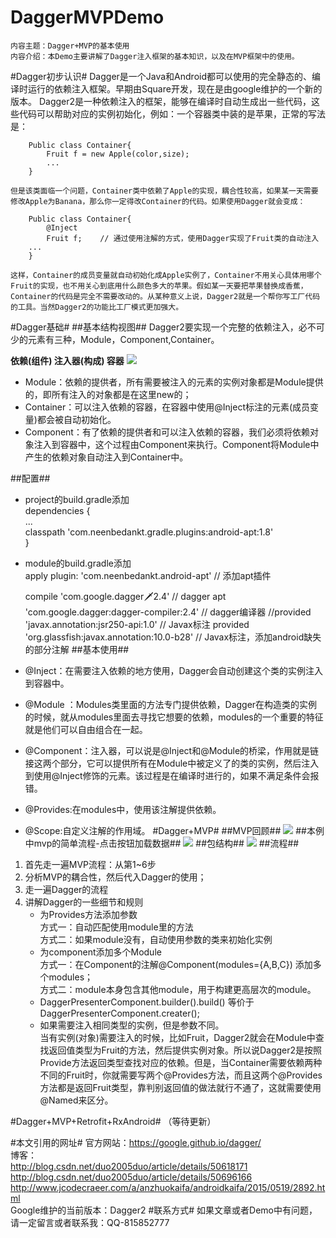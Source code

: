 # DaggerMVPDemo
	内容主题：Dagger+MVP的基本使用
	内容介绍：本Demo主要讲解了Dagger注入框架的基本知识，以及在MVP框架中的使用。
#Dagger初步认识#
	Dagger是一个Java和Android都可以使用的完全静态的、编译时运行的依赖注入框架。早期由Square开发，现在是由google维护的一个新的版本。
	Dagger2是一种依赖注入的框架，能够在编译时自动生成出一些代码，这些代码可以帮助对应的实例初始化，例如：一个容器类中装的是苹果，正常的写法是：

    	Public class Container{
    		Fruit f = new Apple(color,size);
    		...
    	}  

	但是该类面临一个问题，Container类中依赖了Apple的实现，耦合性较高，如果某一天需要修改Apple为Banana，那么你一定得改Container的代码。如果使用Dagger就会变成：  
  
    	Public class Container{
    		@Inject
    		Fruit f;	// 通过使用注解的方式，使用Dagger实现了Fruit类的自动注入
    	...
    	}  
	
	这样，Container的成员变量就自动初始化成Apple实例了，Container不用关心具体用哪个Fruit的实现，也不用关心到底用什么颜色多大的苹果。假如某一天要把苹果替换成香蕉，Container的代码是完全不需要改动的。从某种意义上说，Dagger2就是一个帮你写工厂代码的工具。当然Dagger2的功能比工厂模式更加强大。
#Dagger基础#
##基本结构视图##
Dagger2要实现一个完整的依赖注入，必不可少的元素有三种，Module，Component,Container。

**依赖(组件)		       注入器(构成)		     容器**
![](http://i.imgur.com/gVqm9MH.png)

- Module：依赖的提供者，所有需要被注入的元素的实例对象都是Module提供的，即所有注入的对象都是在这里new的；
- Container：可以注入依赖的容器，在容器中使用@Inject标注的元素(成员变量)都会被自动初始化。
- Component：有了依赖的提供者和可以注入依赖的容器，我们必须将依赖对象注入到容器中，这个过程由Component来执行。Component将Module中产生的依赖对象自动注入到Container中。

##配置##
- project的build.gradle添加  
	dependencies {  
	   ...  
	   classpath 'com.neenbedankt.gradle.plugins:android-apt:1.8'  
	}
- module的build.gradle添加  
	apply plugin: 'com.neenbedankt.android-apt' // 添加apt插件
	
	compile 'com.google.dagger:dagger:2.4'		// dagger
	apt 'com.google.dagger:dagger-compiler:2.4'	// dagger编译器
	//provided 'javax.annotation:jsr250-api:1.0' // Javax标注
	provided 'org.glassfish:javax.annotation:10.0-b28'  // Javax标注，添加android缺失的部分注解
##基本使用##
- @Inject：在需要注入依赖的地方使用，Dagger会自动创建这个类的实例注入到容器中。
- @Module ：Modules类里面的方法专门提供依赖，Dagger在构造类的实例的时候，就从modules里面去寻找它想要的依赖，modules的一个重要的特征就是他们可以自由组合在一起。
- @Component：注入器，可以说是@Inject和@Module的桥梁，作用就是链接这两个部分，它可以提供所有在Module中被定义了的类的实例，然后注入到使用@Inject修饰的元素。该过程是在编译时进行的，如果不满足条件会报错。 
- @Provides:在modules中，使用该注解提供依赖。
- @Scope:自定义注解的作用域。
#Dagger+MVP#
##MVP回顾##
 ![](http://i.imgur.com/Wb19hIy.png)
##本例中mvp的简单流程-点击按钮加载数据##
 ![](http://i.imgur.com/Q36OFjs.png)
##包结构##
![](http://i.imgur.com/cUWvtHY.png)
##流程##
1.	首先走一遍MVP流程：从第1~6步
2.	分析MVP的耦合性，然后代入Dagger的使用；
3.	走一遍Dagger的流程
4.	讲解Dagger的一些细节和规则
	- 为Provides方法添加参数  
	方式一：自动匹配使用module里的方法  
	方式二：如果module没有，自动使用参数的类来初始化实例
	- 为component添加多个Module  
	方式一：在Component的注解@Component(modules={A,B,C}) 添加多个modules；  
	方式二：module本身包含其他module，用于构建更高层次的module。  
	- DaggerPresenterComponent.builder().build()
	等价于DaggerPresenterComponent.creater();
	- 如果需要注入相同类型的实例，但是参数不同。  
	当有实例(对象)需要注入的时候，比如Fruit，Dagger2就会在Module中查找返回值类型为Fruit的方法，然后提供实例对象。所以说Dagger2是按照Provide方法返回类型查找对应的依赖。但是，当Container需要依赖两种不同的Fruit时，你就需要写两个@Provides方法，而且这两个@Provides方法都是返回Fruit类型，靠判别返回值的做法就行不通了，这就需要使用@Named来区分。

#Dagger+MVP+Retrofit+RxAndroid#
	（等待更新）

#本文引用的网址#
	官方网站：https://google.github.io/dagger/  
	博客：  
	http://blog.csdn.net/duo2005duo/article/details/50618171
	http://blog.csdn.net/duo2005duo/article/details/50696166
	http://www.jcodecraeer.com/a/anzhuokaifa/androidkaifa/2015/0519/2892.html  
	Google维护的当前版本：Dagger2
#联系方式#
	如果文章或者Demo中有问题，请一定留言或者联系我：QQ-815852777